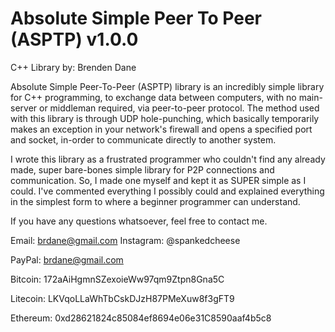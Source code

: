 # Absolute Simple Peer To Peer (ASPTP) v1.0.0
C++ Library by: Brenden Dane


Absolute Simple Peer-To-Peer (ASPTP) library is an incredibly simple library for C++ programming, to exchange data between computers, 
with no main-server or middleman required, via peer-to-peer protocol. The method used with this library is through UDP hole-punching,
which basically temporarily makes an exception in your network's firewall and opens a specified port and socket, in-order to communicate
directly to another system.


I wrote this library as a frustrated programmer who couldn't find any already made, super bare-bones simple library for P2P connections
and communication. So, I made one myself and kept it as SUPER simple as I could. I've commented everything I possibly could and explained
everything in the simplest form to where a beginner programmer can understand. 


If you have any questions whatsoever, feel free to contact me.

Email: brdane@gmail.com
Instagram: @spankedcheese

PayPal: brdane@gmail.com

Bitcoin: 172aAiHgmnSZexoieWw97qm9Ztpn8Gna5C

Litecoin: LKVqoLLaWhTbCskDJzH87PMeXuw8f3gFT9

Ethereum: 0xd28621824c85084ef8694e06e31C8590aaf4b5c8

